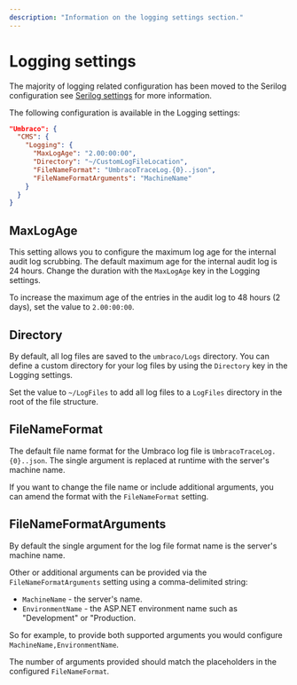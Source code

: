 ```yaml
---
description: "Information on the logging settings section."
---
```


# Logging settings

The majority of logging related configuration has been moved to the Serilog configuration see [Serilog settings](serilog.md) for more information.

The following configuration is available in the Logging settings:

```json
"Umbraco": {
  "CMS": {
    "Logging": {
      "MaxLogAge": "2.00:00:00",
      "Directory": "~/CustomLogFileLocation",
      "FileNameFormat": "UmbracoTraceLog.{0}..json",
      "FileNameFormatArguments": "MachineName"
    }
  }
}
```

## MaxLogAge

This setting allows you to configure the maximum log age for the internal audit log scrubbing. The default maximum age for the internal audit log is 24 hours. Change the duration with the `MaxLogAge` key in the Logging settings.

To increase the maximum age of the entries in the audit log to 48 hours (2 days), set the value to `2.00:00:00`.

## Directory

By default, all log files are saved to the `umbraco/Logs` directory. You can define a custom directory for your log files by using the `Directory` key in the Logging settings.

Set the value to `~/LogFiles` to add all log files to a `LogFiles` directory in the root of the file structure.

## FileNameFormat

The default file name format for the Umbraco log file is `UmbracoTraceLog.{0}..json`. The single argument is replaced at runtime with the server's machine name.

If you want to change the file name or include additional arguments, you can amend the format with the `FileNameFormat` setting.

## FileNameFormatArguments

By default the single argument for the log file format name is the server's machine name.

Other or additional arguments can be provided via the `FileNameFormatArguments` setting using a comma-delimited string:

- `MachineName` - the server's name.
- `EnvironmentName` - the ASP.NET environment name such as "Development" or "Production.

So for example, to provide both supported arguments you would configure `MachineName,EnvironmentName`.

The number of arguments provided should match the placeholders in the configured `FileNameFormat`.
